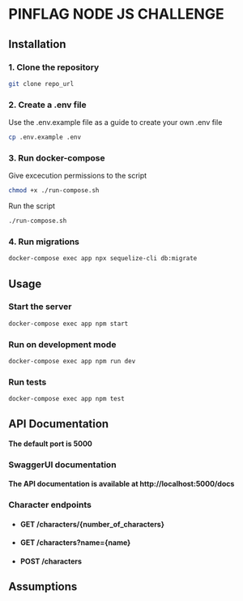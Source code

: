 # PINFLAG NODE JS CHALLENGE

## Installation

### 1. Clone the repository

```bash
git clone repo_url
```

### 2. Create a .env file

Use the .env.example file as a guide to create your own .env file
```bash
cp .env.example .env
```

### 3. Run docker-compose

Give excecution permissions to the script
```bash
chmod +x ./run-compose.sh
```

Run the script
```bash
./run-compose.sh
```

### 4. Run migrations

```bash
docker-compose exec app npx sequelize-cli db:migrate
```

## Usage

### Start the server

```bash
docker-compose exec app npm start
```

### Run on development mode

```bash
docker-compose exec app npm run dev
```

### Run tests

```bash
docker-compose exec app npm test
```

## API Documentation

**The default port is 5000**

### SwaggerUI documentation

#### The API documentation is available at http://localhost:5000/docs

### Character endpoints

- #### GET /characters/{number_of_characters}

- #### GET /characters?name={name}

- #### POST /characters


## Assumptions